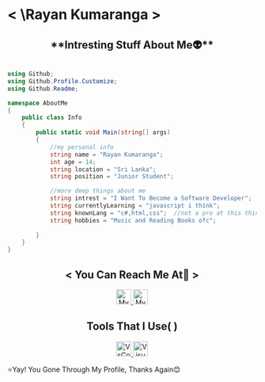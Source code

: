 # < \Rayan Kumaranga >

<h2 align="center">**Intresting Stuff About Me👽**</h2>

```csharp

using Github;
using Github.Profile.Customize;
using Github.Readme;

namespace AboutMe
{
    public class Info
    {
        public static void Main(string[] args)
        {
            //my personal info
            string name = "Rayan Kumaranga";
            int age = 14;
            string location = "Sri Lanka";
            string position = "Junior Student";

            //more deep things about me
            string intrest = "I Want To Become a Software Developer";
            string currentlyLearning = "javascript i think";
            string knownLang = "c#,html,css";  //not a pro at this things :-}
            string hobbies = "Music and Reading Books ofc";
            
        }
    }
}

```

<h2 align="center">< You Can Reach Me At👋 ></h2>

<p align="center">

  <a href="mailto:rayankumaranga03@gmail.com">
    <img src="https://www.vectorlogo.zone/logos/gmail/gmail-icon.svg" alt="My Gmail Address" height="30" width="30">
  </a>
  
  <a href="https://discordapp.com/users/891356965064806411/">
    <img src="https://www.vectorlogo.zone/logos/discordapp/discordapp-icon.svg"
     alt="My Discord Profile" height="30" width="30">
  </a>

</p>

<h2 align="center">Tools That I Use( )</h2>

<p align="center">
  <a href="https://code.visualstudio.com">
    <img src="https://www.vectorlogo.zone/logos/visualstudio_code/visualstudio_code-icon.svg"
     alt="VsCode" height="30" width="30">
  </a>

<a href="https://visualstudio.microsoft.com/">
    <img src="https://img.icons8.com/color/48/000000/visual-studio-2019.png"
     alt="VisualStudio" height="30" width="30">
  </a>

</p>

⭐️Yay! You Gone Through My Profile, Thanks Again😊
